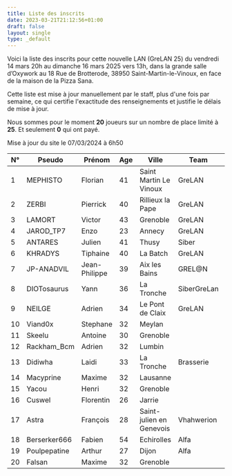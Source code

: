 ```yaml
---
title: Liste des inscrits
date: 2023-03-21T21:12:56+01:00
draft: false
layout: single
type: _default
---
```

Voici la liste des inscrits pour cette nouvelle LAN (GreLAN 25) du vendredi 14 mars 20h au dimanche 16 mars 2025 vers 13h, dans la grande salle d’Oxywork au 18 Rue de Brotterode, 38950 Saint-Martin-le-Vinoux, en face de la maison de la Pizza Sana.  

Cette liste est mise à jour manuellement par le staff, plus d'une fois par semaine, ce qui certifie l'exactitude des renseignements et justifie le délais de mise à jour.  

Nous sommes pour le moment **20** joueurs sur un nombre de place limité à **25**. Et seulement **0** qui ont payé.

Mise à jour du site le 07/03/2024 à 6h50
&nbsp;

| N°  | Pseudo       | Prénom        | Age | Ville                    | Team        | Cotisation |
| --- | ------------ | ------------- | --- | ------------------------ | ----------- | ---------- |
| 1   | MEPHISTO     | Florian       | 41  | Saint Martin Le Vinoux   | GreLAN      |            |
| 2   | ZERBI        | Pierrick      | 40  | Rillieux la Pape         | GreLAN      |            |
| 3   | LAMORT       | Victor        | 43  | Grenoble                 | GreLAN      |            |
| 4   | JAROD_TP7    | Enzo          | 23  | Annecy                   | GreLAN      |            |
| 5   | ANTARES      | Julien        | 41  | Thusy                    | Siber       |            |
| 6   | KHRADYS      | Tiphaine      | 40  | La Batch                 | GreLAN      |            |
| 7   | JP-ANADVIL   | Jean-Philippe | 39  | Aix les Bains            | GREL@N      |            |
| 8   | DIOTosaurus  | Yann          | 36  | La Tronche               | SiberGreLan |            |
| 9   | NEILGE       | Adrien        | 34  | Le Pont de Claix         | GreLAN      |            |
| 10  | Viand0x      | Stephane      | 32  | Meylan                   |             |            |
| 11  | Skeelu       | Antoine       | 30  | Grenoble                 |             |            |
| 12  | Rackham_Bcm  | Adrien        | 32  | Lumbin                   |             |            |
| 13  | Didiwha      | Laidi         | 33  | La Tronche               | Brasserie   |            |
| 14  | Macyprine    | Maxime        | 32  | Lausanne                 |             |            |
| 15  | Yacou        | Henri         | 32  | Grenoble                 |             |            |
| 16  | Cuswel       | Florentin     | 26  | Jarrie                   |             |            |
| 17  | Astra        | François      | 28  | Saint-julien en Genevois | Vhahwerion  |            |
| 18  | Berserker666 | Fabien        | 54  | Echirolles               | Alfa        |            |
| 19  | Poulpepatine | Arthur        | 27  | Dijon               | Alfa        |            |
| 20  | Falsan | Maxime    | 32  | Grenoble     | |            |